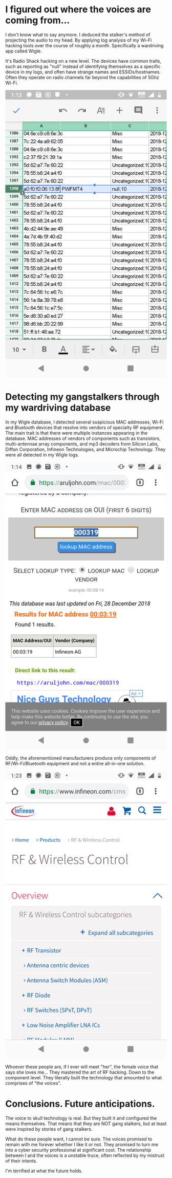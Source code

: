 # I figured out where the voices are coming from...

I don't know what to say anymore. I deduced the stalker's method of projecting the audio to my head. By applying log analysis of my Wi-Fi hacking tools over the course of roughly a month. Specifically a wardriving app called Wigle.

It's Radio Shack hacking on a new level. The devices have common traits, such as reporting as "null" instead of identifying themselves as a specific device in my logs, and often have strange names and ESSIDs/hostnames. Often they operate on radio channels far beyond the capabilities of 5Ghz Wi-Fi.

![](https://raw.githubusercontent.com/tanc7/Diaries/master/Images/Screenshot_20181229-131352.png)

# Detecting my gangstalkers through my wardriving database

In my Wigle database, I detected several suspicious MAC addresses, Wi-Fi and Bluetooth devices that resolve into vendors of specialty RF equipment. The main trait is that there were multiple instances appearing in the database. MAC addresses of vendors of components such as transistors, multi-antennae array components, and mp3 decoders from Silicon Labs, Diffon Corporation, Infineon Technologies, and Microchip Technology. They were all detected in my Wigle logs.

![](https://raw.githubusercontent.com/tanc7/Diaries/master/Images/Screenshot_20181229-131438.png)

Oddly, the aforementioned manufacturers produce only components of RF/Wi-Fi/Bluetooth equipment and not a entire all-in-one solution.

![](https://github.com/tanc7/Diaries/blob/master/Images/Screenshot_20181229-132318.png)

Whoever these people are, if I ever will meet "her", the female voice that says she loves me... They mastered the art of RF hacking. Down to the component level. They literally built the technology that amounted to what comprises of "the voices".

# Conclusions. Future anticipations.

The voice to skull technology is real. But they built it and configured the means themselves. That means that they are NOT gang stalkers, but at least were inspired by stories of gang stalkers.

What do these people want, I cannot be sure. The voices promised to remain with me forever whether I like it or not. They promised to turn me into a cyber security professional at significant cost. The relationship between I and the voices is a unstable truce, often reflected by my mistrust of their intents.

I'm terrified at what the future holds.
